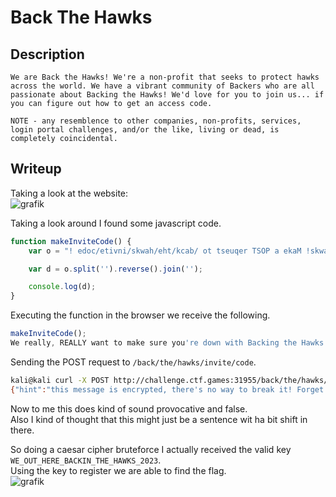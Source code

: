 # Back The Hawks

## Description
```
We are Back the Hawks! We're a non-profit that seeks to protect hawks across the world. We have a vibrant community of Backers who are all passionate about Backing the Hawks! We'd love for you to join us... if you can figure out how to get an access code.

NOTE - any resemblence to other companies, non-profits, services, login portal challenges, and/or the like, living or dead, is completely coincidental. 
```

## Writeup

Taking a look at the website: <br/>
![grafik](https://github.com/Aryt3/writeups/assets/110562298/40102a23-85cb-455b-9558-10f20bb57e09)

Taking a look around I found some javascript code. <br/>
```js
function makeInviteCode() {
    var o = "! edoc/etivni/skwah/eht/kcab/ ot tseuqer TSOP a ekaM !skwaH eht gnikcaB htiw nwod er'uoy erus ekam ot tnaw YLLAER ,yllaer eW";

    var d = o.split('').reverse().join('');

    console.log(d);
}
```

Executing the function in the browser we receive the following. <br/>
```js
makeInviteCode();
We really, REALLY want to make sure you're down with Backing the Hawks! Make a POST request to /back/the/hawks/invite/code !
```

Sending the POST request to `/back/the/hawks/invite/code`.
```sh
kali@kali curl -X POST http://challenge.ctf.games:31955/back/the/hawks/invite/code
{"hint":"this message is encrypted, there's no way to break it! Forget about backing the hawks. Your journey ends here.","message":"TB_LRQ_EBOB_YXZHFK_QEB_EXTHP_2023"}
```

Now to me this does kind of sound provocative and false. <br/>
Also I kind of thought that this might just be a sentence wit ha bit shift in there. <br/>

So doing a caesar cipher bruteforce I actually received the valid key `WE_OUT_HERE_BACKIN_THE_HAWKS_2023`. <br/>
Using the key to register we are able to find the flag. <br/>
![grafik](https://github.com/Aryt3/writeups/assets/110562298/8c470741-ccf1-4406-b0a6-80b2125acd6f)
